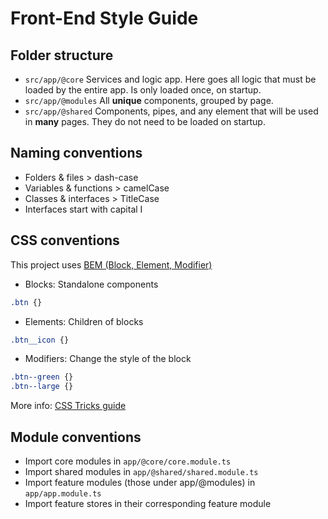 
# Front-End Style Guide

## Folder structure

* `src/app/@core` Services and logic app. Here goes all logic that must be loaded by the entire app. Is only loaded once, on startup.
* `src/app/@modules` All **unique** components, grouped by page.
* `src/app/@shared` Components, pipes, and any element that will be used in **many** pages. They do not need to be loaded on startup.

## Naming conventions

* Folders & files > dash-case
* Variables & functions > camelCase
* Classes & interfaces > TitleCase
* Interfaces start with capital I

## CSS conventions

This project uses [BEM (Block, Element, Modifier)](http://getbem.com/naming/)

* Blocks: Standalone components
```css
.btn {}
```

* Elements: Children of blocks
```css
.btn__icon {}
```

* Modifiers: Change the style of the block
```css
.btn--green {}
.btn--large {}
```

More info: [CSS Tricks guide](https://css-tricks.com/bem-101/)

## Module conventions

* Import core modules in `app/@core/core.module.ts`
* Import shared modules in `app/@shared/shared.module.ts`
* Import feature modules (those under app/@modules) in `app/app.module.ts`
* Import feature stores in their corresponding feature module
